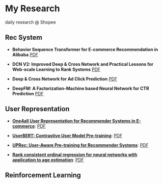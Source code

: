 # My Research

daily research @ Shopee 

## Rec System

- **Behavior Sequence Transformer for E-commerce Recommendation in Alibaba** [PDF](https://arxiv.org/abs/1905.06874)

- **DCN V2: Improved Deep & Cross Network and Practical Lessons for Web-scale Learning to Rank Systems** [PDF](https://arxiv.org/pdf/2008.13535.pdf)

- **Deep & Cross Network for Ad Click Prediction** [PDF](https://arxiv.org/pdf/1708.05123.pdf)

- **DeepFM: A Factorization-Machine based Neural Network for CTR Prediction** [PDF](https://arxiv.org/pdf/1703.04247.pdf)
  

## User Representation  

- [**One4all User Representation for Recommender Systems in E-commerce**](./user/shopperbert.md): [PDF](https://arxiv.org/pdf/2106.00573.pdf)  

- [**UserBERT: Contrastive User Model Pre-training**](./user/userbert.md): [PDF](https://arxiv.org/pdf/2109.01274.pdf)  

- [**UPRec: User-Aware Pre-training for Recommender Systems**](./user/uprec.md): [PDF](https://arxiv.org/pdf/2102.10989.pdf)  

- [**Rank consistent ordinal regression for neural networks with application to age estimation**](./rec/dcn.md): [PDF](https://arxiv.org/pdf/1901.07884.pdf)



## Reinforcement Learning



  

